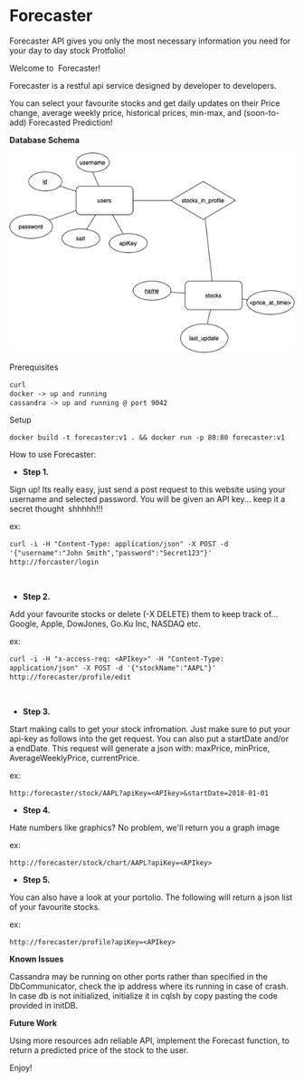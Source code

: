 # Forecaster
Forecaster API gives you only the most necessary information you need for your day to day stock Protfolio!

Welcome to  Forecaster!

Forecaster is a restful api service designed by developer to developers.

You can select your favourite stocks and get daily updates on their Price change, average weekly price, historical prices, min-max, and (soon-to-add) Forecasted Prediction!


**Database Schema**

![DB_SCHEMA](images/db_schema.png)

Prerequisites
    
    curl
    docker -> up and running
    cassandra -> up and running @ port 9042
Setup

    docker build -t forecaster:v1 . && docker run -p 80:80 forecaster:v1

How to use Forecaster:

* **Step 1.**

Sign up! Its really easy, just send a post request to this website using your username and selected password. You will be given an API key... keep it a secret thought  shhhhh!!! 

ex: 

    curl -i -H "Content-Type: application/json" -X POST -d '{"username":"John Smith","password":"Secret123"}' http://forcaster/login

 

* **Step 2.**

Add your favourite stocks or delete (-X DELETE) them to keep track of... Google, Apple, DowJones, Go.Ku Inc, NASDAQ etc.

ex:

    curl -i -H "x-access-req: <APIkey>" -H "Content-Type: application/json" -X POST -d '{"stockName":"AAPL"}' http://forecaster/profile/edit

 

* **Step 3.**

Start making calls to get your stock infromation. Just make sure to put your api-key as follows into the get request. You can also put a startDate and/or a endDate. This request will generate a json with: maxPrice, minPrice, AverageWeeklyPrice, currentPrice.

ex:

    http:/forecaster/stock/AAPL?apiKey=<APIkey>&startDate=2018-01-01



* **Step 4.**

Hate numbers like graphics? No problem, we'll return you a graph image 

ex:

    http://forecaster/stock/chart/AAPL?apiKey=<APIkey>

* **Step 5.**

You can also have a look at your portolio. The following will return a json list of your favourite stocks.


ex:

    http://forecaster/profile?apiKey=<APIkey>


**Known Issues**

Cassandra may be running on other ports rather than specified in the DbCommunicator, check the ip address
where its running in case of crash.
In case db is not initialized, initialize it in cqlsh by copy pasting the code provided in initDB.

**Future Work**

Using more resources adn reliable API, implement the Forecast function, to return a predicted price
of the stock to the user.


Enjoy!
